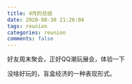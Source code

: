 ```yaml
---
title: 4月的总结
date: 2020-08-30 21:26:04
tags: reunion
categories: reunion
comments: false
---
```


 好友周末聚会，正好QQ潮玩展会，体验一下

<!--more-->

没啥好玩的，盲盒经济的一种表现形式。

